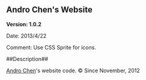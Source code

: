 ## Andro Chen's Website ##

**Version: 1.0.2**

Date: 2013/4/22

Comment: Use CSS Sprite for icons.

##Description##

[Andro Chen](http://androchen.qov.tw)'s website code. © Since November, 2012
